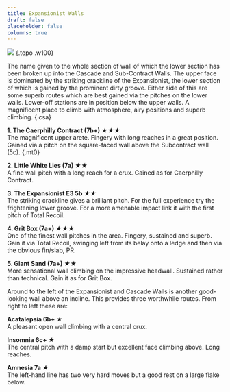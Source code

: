 ```yaml
---
title: Expansionist Walls
draft: false
placeholder: false
columns: true
---
```


![](/img/south-wales/south-east-sandstone/LLANEXP.gif)
{.topo .w100}

The name given to the whole section of wall of which the lower section has been broken up into the Cascade and Sub-Contract Walls. The upper face is dominated by the striking crackline of the Expansionist, the lower section of which is gained by the prominent dirty groove. Either side of this are some superb routes which are best gained via the pitches on the lower walls. Lower-off stations are in position below the upper walls. A magnificent place to climb with atmosphere, airy positions and superb climbing.
{.csa}

**1. The Caerphilly Contract (7b+) *★★★***  
The magnificent upper arete. Fingery with long reaches in a great position. Gained via a pitch on the square-faced wall above the Subcontract wall (5c).
{.mt0}

**2. Little White Lies (7a) *★★***  
A fine wall pitch with a long reach for a crux. Gained as for Caerphilly Contract.

**3. The Expansionist E3 5b *★★***  
The striking crackline gives a brilliant pitch. For the full experience try the frightening lower groove. For a more amenable impact link it with the first pitch of Total Recoil.

**4. Grit Box (7a+) *★★★***  
One of the finest wall pitches in the area. Fingery, sustained and superb. Gain it via Total Recoil, swinging left from its belay onto a ledge and then via the obvious fin/slab, PR.

**5. Giant Sand (7a+) *★★***  
More sensational wall climbing on the impressive headwall. Sustained rather than technical. Gain it as for Grit Box.

Around to the left of the Expansionist and Cascade Walls is another good-looking wall above an incline. This provides three worthwhile routes. From right to left these are:

**Acatalepsia 6b+ *★***  
A pleasant open wall climbing with a central crux.

**Insomnia 6c+ *★***  
The central pitch with a damp start but excellent face climbing above. Long reaches.

**Amnesia 7a *★***  
The left-hand line has two very hard moves but a good rest on a large flake below.




